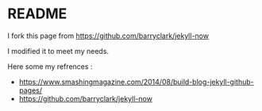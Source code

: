 # README

I fork this page from https://github.com/barryclark/jekyll-now

I modified it to meet my needs.

Here some my refrences :
- https://www.smashingmagazine.com/2014/08/build-blog-jekyll-github-pages/
- https://github.com/barryclark/jekyll-now
